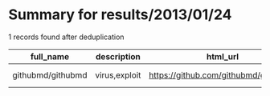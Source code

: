 
# Summary for results/2013/01/24
    
1 records found after deduplication

| full_name | description | html_url | matched_list | matched_count | pushed_at | size | stargazers_count | language | forks_count | vul_ids |
|-------------------|---------------|--------------------------------------|----------------|-----------------|---------------------------|--------|--------------------|------------|---------------|-----------|
| githubmd/githubmd | virus,exploit | https://github.com/githubmd/githubmd | ['exploit'] | 1 | 2013-01-24 07:32:07+00:00 | 112 | 0 | nan | 0 | [] |
